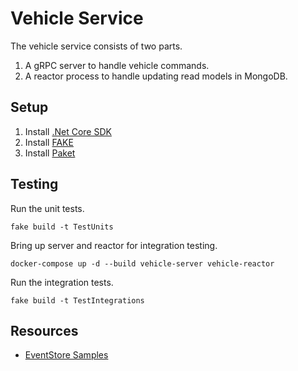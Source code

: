 # Vehicle Service
The vehicle service consists of two parts.
1. A gRPC server to handle vehicle commands.
2. A reactor process to handle updating read models in MongoDB.

## Setup
1. Install [.Net Core SDK](https://andrewmeier.dev/win-dev#dotnet)
2. Install [FAKE](https://andrewmeier.dev/win-dev#fake)
3. Install [Paket](https://andrewmeier.dev/win-dev#paket)

## Testing
Run the unit tests.
```
fake build -t TestUnits
```

Bring up server and reactor for integration testing.
```
docker-compose up -d --build vehicle-server vehicle-reactor
```

Run the integration tests.
```
fake build -t TestIntegrations
```

## Resources
- [EventStore Samples](https://github.com/EventStore/EventStore.Samples.Dotnet)
